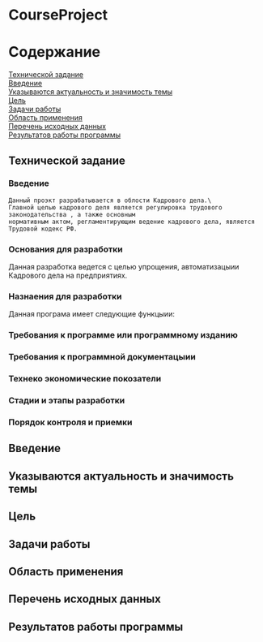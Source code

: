 # CourseProject
Содержание
=====================
[Технической задание](#texZad)\
[Введение](#headers)\
[Указываются актуальность и значимость темы](#headers)\
[Цель](#headers)\
[Задачи работы](#headers)\
[Область применения](#headers)\
[Перечень исходных данных](#headers)\
[Результатов работы программы](#headers)
<a name="texZad"><h2>Технической задание</h2></a>
### Введение
```no-highlight
Данный проэкт разрабатывается в облости Кадрового дела.\
Главной целью кадрового деля является регулировка трудового законодательства , а также основным
нормативным актом, регламентирующим ведение кадрового дела, является Трудовой кодекс РФ.
```
### Основания для разработки
Данная разработка ведется с целью упрощения, автоматизацыии Кадрового дела на предприятиях.
### Назнаения для разработки
Данная програма имеет следующие функцыии:
### Требования к программе или программному изданию
### Требования к программной документацыии
### Технеко экономические покозатели
### Стадии и этапы разработки
### Порядок контроля и приемки
Введение
----------------------
Указываются актуальность и значимость темы
----------------------
Цель
----------------------
Задачи работы
----------------------
Область применения
----------------------
Перечень исходных данных
----------------------
Результатов работы программы
----------------------
